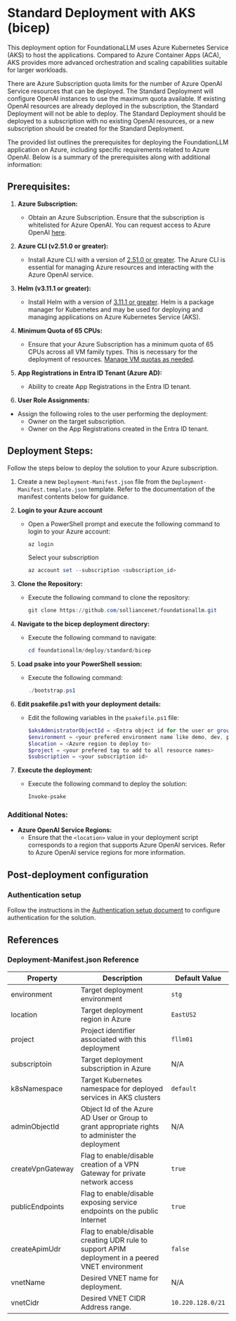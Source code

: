 # Standard Deployment with AKS (bicep)

This deployment option for FoundationaLLM uses Azure Kubernetes Service (AKS) to host the applications.  Compared to Azure Container Apps (ACA), AKS provides more advanced orchestration and scaling capabilities suitable for larger workloads.

There are Azure Subscription quota limits for the number of Azure OpenAI Service resources that can be deployed. The Standard Deployment will configure OpenAI instances to use the maximum quota available.  If existing OpenAI resources are already deployed in the subscription, the Standard Deployment will not be able to deploy.  The Standard Deployment should be deployed to a subscription with no existing OpenAI resources, or a new subscription should be created for the Standard Deployment.

The provided list outlines the prerequisites for deploying the FoundationLLM application on Azure, including specific requirements related to Azure OpenAI. Below is a summary of the prerequisites along with additional information:

## Prerequisites:

1. **Azure Subscription:**
   - Obtain an Azure Subscription. Ensure that the subscription is whitelisted for Azure OpenAI. You can request access to Azure OpenAI [here](https://customervoice.microsoft.com/Pages/ResponsePage.aspx?id=v4j5cvGGr0GRqy180BHbR7en2Ais5pxKtso_Pz4b1_xUNTZBNzRKNlVQSFhZMU9aV09EVzYxWFdORCQlQCN0PWcu).

2. **Azure CLI (v2.51.0 or greater):**
   - Install Azure CLI with a version of [2.51.0 or greater](https://docs.microsoft.com/cli/azure/install-azure-cli). The Azure CLI is essential for managing Azure resources and interacting with the Azure OpenAI service.

3. **Helm (v3.11.1 or greater):**
   - Install Helm with a version of [3.11.1 or greater](https://helm.sh/docs/intro/install/). Helm is a package manager for Kubernetes and may be used for deploying and managing applications on Azure Kubernetes Service (AKS).

4. **Minimum Quota of 65 CPUs:**
   - Ensure that your Azure Subscription has a minimum quota of 65 CPUs across all VM family types. This is necessary for the deployment of resources. [Manage VM quotas as needed](https://learn.microsoft.com/azure/quotas/per-vm-quota-requests).

5. **App Registrations in Entra ID Tenant (Azure AD):**
   - Ability to create App Registrations in the Entra ID tenant.

6.  **User Role Assignments:**
   - Assign the following roles to the user performing the deployment:
      - Owner on the target subscription.
      - Owner on the App Registrations created in the Entra ID tenant.

## Deployment Steps:

Follow the steps below to deploy the solution to your Azure subscription.

1. Create a new `Deployment-Manifest.json` file from the `Deployment-Manifest.template.json` template. Refer to the documentation of the manifest contents below for guidance.

1. **Login to your Azure account**

   - Open a PowerShell prompt and execute the following command to login to your Azure account:
     ```powershell
     az login
     ```

     Select your subscription

     ```powershell
     az account set --subscription <subscription_id>
     ```

1. **Clone the Repository:**
   - Execute the following command to clone the repository:
     ```powershell
     git clone https://github.com/solliancenet/foundationallm.git
     ```

2. **Navigate to the bicep deployment directory:**
   - Execute the following command to navigate:
     ```powershell
     cd foundationallm/deploy/standard/bicep
     ```

3. **Load psake into your PowerShell session:**
   - Execute the following command:
     ```powershell
     ./bootstrap.ps1
     ```

4. **Edit psakefile.ps1 with your deployment details:**

   - Edit the following variables in the `psakefile.ps1` file:
     ```powershell
     $aksAdmnistratorObjectId = <Entra object id for the user or group to set as the AKS cluster administrator>
     $environment = <your prefered environment name like demo, dev, prod>
     $location = <Azure region to deploy to>
     $project = <your prefered tag to add to all resource names>
     $subscription = <your subscription id>
     ```
5. **Execute the deployment:**
   - Execute the following command to deploy the solution:
     ```powershell
     Invoke-psake
     ```

### Additional Notes:
- **Azure OpenAI Service Regions:**
  - Ensure that the `<location>` value in your deployment script corresponds to a region that supports Azure OpenAI services. Refer to Azure OpenAI service regions for more information.

## Post-deployment configuration

### Authentication setup

Follow the instructions in the [Authentication setup document](https://docs.foundationallm.ai/deployment/authentication/index.html) to configure authentication for the solution.

## References

### Deployment-Manifest.json Reference

| Property         | Description                                                                                      | Default Value     |
| ---------------- | ------------------------------------------------------------------------------------------------ | ----------------- |
| environment      | Target deployment environment                                                                    | `stg`             |
| location         | Target deployment region in Azure                                                                | `EastUS2`         |
| project          | Project identifier associated with this deployment                                               | `fllm01`          |
| subscriptoin     | Target deployment subscription in Azure                                                          | N/A               |
| k8sNamespace     | Target Kubernetes namespace for deployed services in AKS clusters                                | `default`         |
| adminObjectId    | Object Id of the Azure AD User or Group to grant appropriate rights to administer the deployment | N/A               |
| createVpnGateway | Flag to enable/disable creation of a VPN Gateway for private network access                      | `true`            |
| publicEndpoints  | Flag to enable/disable exposing service endpoints on the public Internet                         | `true`            |
| createApimUdr    | Flag to enable/disable creating UDR rule to support APIM deployment in a peered VNET environment | `false`           |
| vnetName         | Desired VNET name for deployment.                                                                | N/A               |
| vnetCidr         | Desired VNET CIDR Address range.                                                                 | `10.220.128.0/21` |

